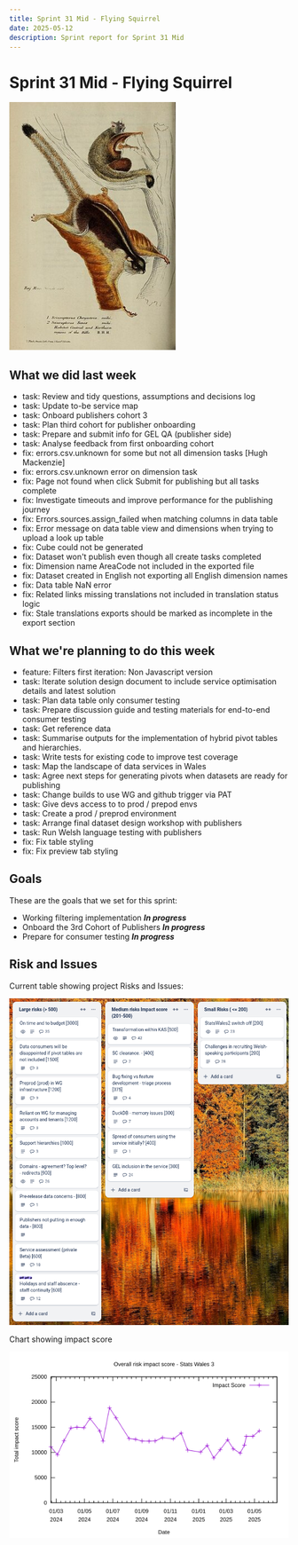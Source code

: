 ```yaml
---
title: Sprint 31 Mid - Flying Squirrel
date: 2025-05-12
description: Sprint report for Sprint 31 Mid
---
```


# Sprint 31 Mid - Flying Squirrel

![Sprint Image](giantFlyingSquirrel.jpg)

## What we did last week


- task: Review and tidy questions, assumptions and decisions log
- task: Update to-be service map
- task: Onboard publishers cohort 3
- task: Plan third cohort for publisher onboarding
- task: Prepare and submit info for GEL QA (publisher side)
- task: Analyse feedback from first onboarding cohort
- fix: errors.csv.unknown for some but not all dimension tasks [Hugh Mackenzie]
- fix: errors.csv.unknown error on dimension task
- fix: Page not found when click Submit for publishing but all tasks complete
- fix: Investigate timeouts and improve performance for the publishing journey
- fix: Errors.sources.assign_failed when matching columns in data table
- fix: Error message on data table view and dimensions when trying to upload a look up table
- fix: Cube could not be generated 
- fix: Dataset won't publish even though all create tasks completed 
- fix: Dimension name AreaCode not included in the exported file
- fix: Dataset created in English not exporting all English dimension names
- fix: Data table NaN error
- fix: Related links missing translations not included in translation status logic
- fix: Stale translations exports should be marked as incomplete in the export section

## What we're planning to do this week


- feature: Filters first iteration: Non Javascript version
- task: Iterate solution design document to include service optimisation details and latest solution
- task: Plan data table only consumer testing
- task: Prepare discussion guide and testing materials for end-to-end consumer testing
- task: Get reference data
- task: Summarise outputs for the implementation of hybrid pivot tables and hierarchies.
- task: Write tests for existing code to improve test coverage
- task: Map the landscape of data services in Wales
- task: Agree next steps for generating pivots when datasets are ready for publishing
- task: Change builds to use WG and github trigger via PAT
- task: Give devs access to to prod / prepod envs
- task: Create a prod / preprod environment
- task: Arrange final dataset design workshop with publishers
- task: Run Welsh language testing with publishers
- fix: Fix table styling
- fix: Fix preview tab styling

## Goals

These are the goals that we set for this sprint:

- Working filtering implementation <span class="badge bg-info">_**In progress**_</span>
- Onboard the 3rd Cohort of Publishers <span class="badge bg-info">_**In progress**_</span>
- Prepare for consumer testing <span class="badge bg-info">_**In progress**_</span>

## Risk and Issues

Current table showing project Risks and Issues:

![Risks and Issues](RisksBoard20250512.png)

Chart showing impact score

![Impact score](riskImpact20250512.png)



